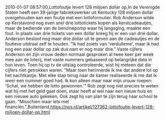 2010-01-07 08:57:00,Lottofoutje levert 128 miljoen dollar op,In de Verenigde Staten heeft een 39-jarige fabriekswerker uit Kentucky 128 miljoen dollar overgehouden aan een foutje met een lottoformulier. Rob Anderson wilde op Kerstavond nog even snel drie lottotickets kopen als kerstcadeautjes, maar de bediende van de benzinepomp waar hij langsging, maakte een fout. In plaats van drie tickets van een dollar kreeg hij er een van drie dollar. Anderson besloot nog maar drie dollar uit te geven aan de cadeautjes en de foutieve uitdraai zelf te houden. "Ik had zoiets van 'verdulleme', maar ik had nog een paar dollar op zak dus nam er nog maar drie." Vaste cijfers Anderson en zijn vrouw deden normaal gesproken al twee keer per week mee aan de loterij, met vaste nummers gebaseerd op belangrijke data in hun leven. Toen hij op tv de uitslag controleerde, wist hij meteen dat die cijfers niet getrokken waren. "Maar toen herinnerde ik me dat andere lot op het nachtkastje. Met elke stap terug naar de kamer realiseerde ik me dat ik weer een nummer goed had. Ik kon alleen maar naar mijn vrouw roepen: 'Schat, we hebben de lotto gewonnen.'" Rob zegt nog niet precies te weten wat hij met het geld gaat doen, maar heeft al wel naar een nieuw huis en een nieuwe auto gekeken. Ook zegt hij van plan te zijn terug naar school te gaan. "Misschien maar iets met financiën.",Buitenland,https://nos.nl/artikel/127362-lottofoutje-levert-128-miljoen-dollar-op.html